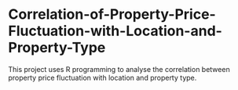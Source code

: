 # Correlation-of-Property-Price-Fluctuation-with-Location-and-Property-Type
This project uses R programming to analyse the correlation between property price fluctuation with location and property type.
